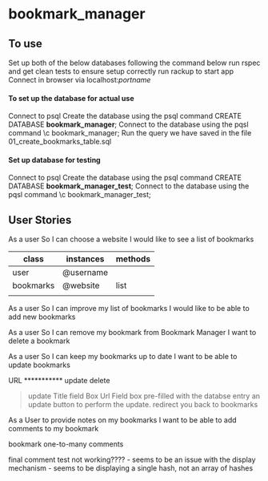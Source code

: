 # bookmark_manager

## To use
Set up both of the below databases following the command below
run rspec and get clean tests to ensure setup correctly
run rackup to start app
Connect in browser via localhost:*portname*

#### To set up the database for actual use
Connect to psql
Create the database using the psql command CREATE DATABASE **bookmark_manager**;
Connect to the database using the pqsl command \c bookmark_manager;
Run the query we have saved in the file 01_create_bookmarks_table.sql


#### Set up database for testing
Connect to psql
Create the database using the psql command CREATE DATABASE **bookmark_manager_test**;
Connect to the database using the pqsl command \c bookmark_manager_test;

## User Stories

As a user
So I can choose a website
I would like to see a list of bookmarks

| class     | instances | methods  |
|-----------|-----------|----------|
| user      | @username |          |
| bookmarks | @website  | list     |
|           |           |          |

As a user
So I can improve my list of bookmarks
I would like to be able to add new bookmarks

As a user
So I can remove my bookmark from Bookmark Manager
I want to delete a bookmark

As a user
So I can keep my bookmarks up to date
I want to be able to update bookmarks


URL *********** update delete
>update
> Title field Box
> Url Field box
> pre-filled with the databse entry
> an update button to perform the update.
> redirect you back to bookmarks


As a User
to provide notes on my bookmarks
I want to be able to add comments to my bookmark

bookmark one-to-many comments

final comment test not working???? - seems to be an issue with the display mechanism - seems to be displaying a single hash, not an array of hashes
